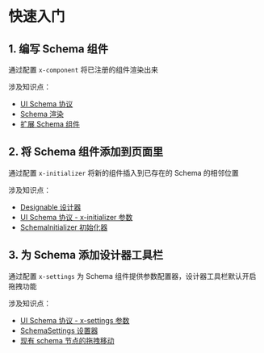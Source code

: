 # 快速入门

## 1. 编写 Schema 组件

通过配置 `x-component` 将已注册的组件渲染出来

涉及知识点：

- [UI Schema 协议](/development/client/ui-schema/what-is-ui-schema)
- [Schema 渲染](/development/client/ui-schema/rendering)
- [扩展 Schema 组件](/development/client/ui-schema/extending)

<code src="./demos/demo1.tsx"></code>

## 2. 将 Schema 组件添加到页面里

通过配置 `x-initializer` 将新的组件插入到已存在的 Schema 的相邻位置

涉及知识点：

- [Designable 设计器](/development/client/ui-schema/designable)
- [UI Schema 协议 - x-initializer 参数](/development/client/ui-schema/what-is-ui-schema#x-initializer)
- [SchemaInitializer 初始化器](/development/client/ui-schema/initializer)

<code src="./demos/demo2.tsx"></code>

## 3. 为 Schema 添加设计器工具栏

通过配置 `x-settings` 为 Schema 组件提供参数配置器，设计器工具栏默认开启拖拽功能

涉及知识点：

- [UI Schema 协议 - x-settings 参数](/development/client/ui-schema/what-is-ui-schema#x-settings)
- [SchemaSettings 设置器](/development/client/ui-schema/settings)
- [现有 schema 节点的拖拽移动](/development/client/ui-schema/designable#移节点间的移动)

<code src="./demos/demo3.tsx"></code>
